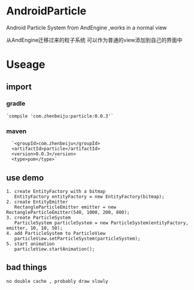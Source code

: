 # AndroidParticle
Android Particle System from AndEngine ,works in a normal view

从AndEngine迁移过来的粒子系统 可以作为普通的view添加到自己的界面中


# Useage
## import
### gradle
    `compile 'com.zhenbeiju:particle:0.0.3'`
### maven
      `<groupId>com.zhenbeiju</groupId>
      <artifactId>particle</artifactId>
      <version>0.0.3</version>
      <type>pom</type>`

## use demo
    1. create EntityFactory with a bitmap
       EntityFactory entityFactory = new EntityFactory(bitmap);
    2. create EntityEmitter
       RectangleParticleEmitter emitter = new RectangleParticleEmitter(540, 1000, 200, 800);
    3. create ParticleSystem
       ParticleSystem particleSystem = new ParticleSystem(entityFactory, emitter, 10, 10, 50);
    4. add ParticleSystem to ParticleView
       particleView.setParticleSystem(particleSystem);
    5. start animation
       particleView.startAnimation();

## bad things
    no double cache , probably draw slowly